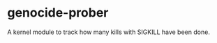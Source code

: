 genocide-prober
================

A kernel module to track how many kills with SIGKILL have been done.
